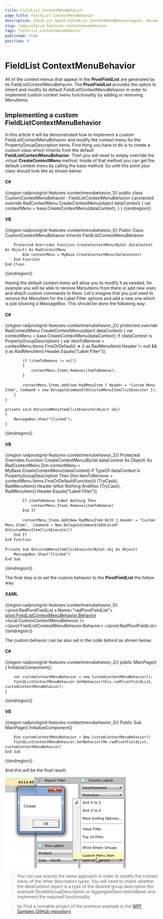 ```yaml
---
title: FieldList ContextMenuBehavior
page_title: FieldList ContextMenuBehavior
description: Check our &quot;FieldList ContextMenuBehavior&quot; documentation article for the RadPivotGrid {{ site.framework_name }} control.
slug: radpivotgrid-features-contextmenubehavior
tags: fieldlist,contextmenubehavior
published: True
position: 8
---
```


# FieldList ContextMenuBehavior

All of the context menus that appear in the __PivotFieldList__ are generated by its FieldListContextMenuBehavior. The __PivotFieldList__ provides the option to inherit and modify its default FieldListContextMenuBehavior in order to implement custom context menu functionality by adding or removing MenuItems.      

## Implementing a custom FieldListContextMenuBehavior

In this article it will be demonstrated how to implement a custom FieldListContextMenuBehavior and modify the context menu for the PropertyGroupDescription items. First thing you have to do is to create a custom class which inherits from the default __FieldListContextMenuBehavior__. Then you will need to simply override the virtual __CreateContextMenu__ method. Inside of that method you can get the default context menu by calling the base method. So until this point your class should look like as shown below:        

#### __C#__

{{region radpivotgrid-features-contextmenubehavior_1}}
	public class CustomContextMenuBehavior : FieldListContextMenuBehavior
	{
	    protected override RadContextMenu CreateContextMenu(object dataContext)
	    {
	        var contextMenu = base.CreateContextMenu(dataContext);
	    }
	}
{{endregion}}

#### __VB__

{{region radpivotgrid-features-contextmenubehavior_1}}
	Public Class CustomContextMenuBehavior
	    Inherits FieldListContextMenuBehavior
	
	    Protected Overrides Function CreateContextMenu(ByVal dataContext As Object) As RadContextMenu
	        Dim contextMenu = MyBase.CreateContextMenu(dataContext)
	    End Function
	End Class
{{endregion}}

Having the default context menu will allow you to modify it as needed, for example you will be able to remove MenuItems from there or add new ones and attach custom commands to them. Let's imagine that you just need to remove the MenuItem for the Label Filter options and add a new one which is just showing a MessageBox. This should be done the following way:        

#### __C#__

{{region radpivotgrid-features-contextmenubehavior_2}}
	protected override RadContextMenu CreateContextMenu(object dataContext)
	{
	    var contextMenu = base.CreateContextMenu(dataContext);
	    if (dataContext is PropertyGroupDescription)
	    {
	        var itemToRemove = contextMenu.Items.FirstOrDefault(i => (i as RadMenuItem).Header != null && (i as RadMenuItem).Header.Equals("Label Filter"));
	
	        if (itemToRemove != null)
	        {
	            contextMenu.Items.Remove(itemToRemove);
	        }
	
	        contextMenu.Items.Add(new RadMenuItem { Header = "Custom Menu Item", Command = new DelegateCommand(OnCustomMenuItemClickExecute) });
	    }
	}
	
	private void OnCustomMenuItemClickExecute(object obj)
	{
	    MessageBox.Show("Clicked");
	}
{{endregion}}

#### __VB__

{{region radpivotgrid-features-contextmenubehavior_2}}
	Protected Overrides Function CreateContextMenu(ByVal dataContext As Object) As RadContextMenu
	    Dim contextMenu = MyBase.CreateContextMenu(dataContext)
	    If TypeOf dataContext Is PropertyGroupDescription Then
	        Dim itemToRemove = contextMenu.Items.FirstOrDefault(Function(i) (TryCast(i, RadMenuItem)).Header IsNot Nothing AndAlso (TryCast(i, RadMenuItem)).Header.Equals("Label Filter"))
	
	        If itemToRemove IsNot Nothing Then
	            contextMenu.Items.Remove(itemToRemove)
	        End If
	
	        contextMenu.Items.Add(New RadMenuItem With {.Header = "Custom Menu Item", .Command = New DelegateCommand(AddressOf OnCustomMenuItemClickExecute)})
	    End If
	End Function
	
	Private Sub OnCustomMenuItemClickExecute(ByVal obj As Object)
	    MessageBox.Show("Clicked")
	End Sub
{{endregion}}

The final step is to set the custom behavior to the __PivotFieldList__ the follow way:        

#### __XAML__

{{region radpivotgrid-features-contextmenubehavior_1}}
	<pivot:RadPivotFieldList x:Name="radPivotFieldList">
	    <pivot:FieldListContextMenuBehavior.Behavior>
	        <local:CustomContextMenuBehavior />
	    </pivot:FieldListContextMenuBehavior.Behavior>
	</pivot:RadPivotFieldList>
{{endregion}}

The custom behavior can be also set in the code behind as shown below:        

#### __C#__

{{region radpivotgrid-features-contextmenubehavior_3}}
	public MainPage()
	{
	    InitializeComponent();  
	
	    var customContextMenuBehavior = new CustomContextMenuBehavior();
	    FieldListContextMenuBehavior.SetBehavior(this.radPivotFieldList, customContextMenuBehavior);
	}
{{endregion}}

#### __VB__

{{region radpivotgrid-features-contextmenubehavior_3}}
	Public Sub MainPage()
	    InitializeComponent()
	
	    Dim customContextMenuBehavior = New CustomContextMenuBehavior()
	    FieldListContextMenuBehavior.SetBehavior(Me.radPivotFieldList, customContextMenuBehavior)
	End Sub
{{endregion}}

And this will be the final result:

![Rad Pivot Grid Features Context Menu Behavior 01](images/RadPivotGrid_Features_ContextMenuBehavior_01.png)

>You can use exactly the same approach in order to modify the context menu of the other description types. You will need to check whether the dataContext object is a type of the desired group descripton (for example DoubleGroupDescription or AggregateDescriptionBase) and implement the required functionality.          

>tip Find a runnable project of the previous example in the [WPF Samples GitHub repository](https://github.com/telerik/xaml-sdk/tree/master/PivotGrid/CustomContextMenuBehavior).